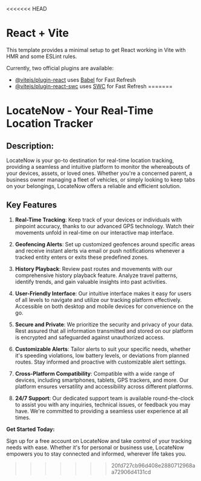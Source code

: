 <<<<<<< HEAD
# React + Vite

This template provides a minimal setup to get React working in Vite with HMR and some ESLint rules.

Currently, two official plugins are available:

- [@vitejs/plugin-react](https://github.com/vitejs/vite-plugin-react/blob/main/packages/plugin-react/README.md) uses [Babel](https://babeljs.io/) for Fast Refresh
- [@vitejs/plugin-react-swc](https://github.com/vitejs/vite-plugin-react-swc) uses [SWC](https://swc.rs/) for Fast Refresh
=======

# LocateNow - Your Real-Time Location Tracker

## Description:

LocateNow is your go-to destination for real-time location tracking, providing a seamless and intuitive platform to monitor the whereabouts of your devices, assets, or loved ones. Whether you're a concerned parent, a business owner managing a fleet of vehicles, or simply looking to keep tabs on your belongings, LocateNow offers a reliable and efficient solution.

## Key Features

1. **Real-Time Tracking**: Keep track of your devices or individuals with pinpoint accuracy, thanks to our advanced GPS technology. Watch their movements unfold in real-time on our interactive map interface.

2. **Geofencing Alerts**: Set up customized geofences around specific areas and receive instant alerts via email or push notifications whenever a tracked entity enters or exits these predefined zones.

3. **History Playback**: Review past routes and movements with our comprehensive history playback feature. Analyze travel patterns, identify trends, and gain valuable insights into past activities.

4. **User-Friendly Interface**: Our intuitive interface makes it easy for users of all levels to navigate and utilize our tracking platform effectively. Accessible on both desktop and mobile devices for convenience on the go.

5. **Secure and Private**: We prioritize the security and privacy of your data. Rest assured that all information transmitted and stored on our platform is encrypted and safeguarded against unauthorized access.

6. **Customizable Alerts**: Tailor alerts to suit your specific needs, whether it's speeding violations, low battery levels, or deviations from planned routes. Stay informed and proactive with customizable alert settings.

7. **Cross-Platform Compatibility**: Compatible with a wide range of devices, including smartphones, tablets, GPS trackers, and more. Our platform ensures versatility and accessibility across different platforms.

8. **24/7 Support**: Our dedicated support team is available round-the-clock to assist you with any inquiries, technical issues, or feedback you may have. We're committed to providing a seamless user experience at all times.

**Get Started Today:**

Sign up for a free account on LocateNow and take control of your tracking needs with ease. Whether it's for personal or business use, LocateNow empowers you to stay connected and informed, wherever life takes you.
>>>>>>> 20fd727cb96d408e2880712968aa72906d4131cd
